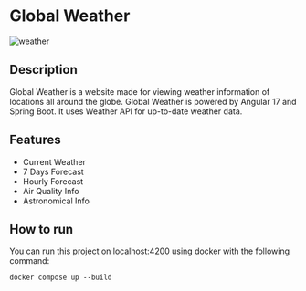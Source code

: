 
# Global Weather

![weather](https://github.com/emretutay/Global-Weather/assets/87774559/17d62fca-d486-4fa3-8ab0-6a4885387efc)


## Description

Global Weather is a website made for viewing weather information of locations all around the globe. Global Weather is powered by Angular 17 and Spring Boot. It uses Weather API for up-to-date weather data. 
## Features

- Current Weather 
- 7 Days Forecast 
- Hourly Forecast
- Air Quality Info
- Astronomical Info

  
## How to run

You can run this project on localhost:4200 using docker with the following command:

```
docker compose up --build
```

  
